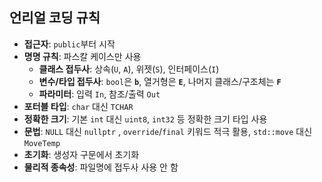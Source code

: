 ## 언리얼 코딩 규칙
- **접근자**: `public`부터 시작
- **명명 규칙**: 파스칼 케이스만 사용
    - **클래스 접두사**: 상속(`U`, `A`), 위젯(`S`), 인터페이스(`I`)
    - **변수/타입 접두사**: `bool`은 **`b`**, 열거형은 **`E`**, 나머지 클래스/구조체는 **`F`**
    - **파라미터**: 입력 `In`, 참조/출력 `Out`
- **포터블 타입**: `char` 대신 `TCHAR`
- **정확한 크기**: 기본 `int` 대신 `uint8`, `int32` 등 정확한 크기 타입 사용
- **문법**: `NULL` 대신 `nullptr` , `override`/`final` 키워드 적극 활용, `std::move` 대신 `MoveTemp`
- **초기화**: 생성자 구문에서 초기화
- **물리적 종속성**: 파일명에 접두사 사용 안 함
